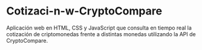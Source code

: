 # Cotizaci-n-w-CryptoCompare
Aplicación web en HTML, CSS y JavaScript que consulta en tiempo real la cotización de criptomonedas frente a distintas monedas utilizando la API de CryptoCompare.
